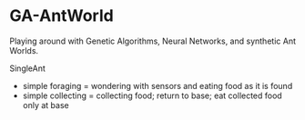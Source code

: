 # GA-AntWorld
Playing around with Genetic Algorithms, Neural Networks, and synthetic Ant Worlds.

SingleAnt
 - simple foraging = wondering with sensors and eating food as it is found
 - simple collecting = collecting food; return to base; eat collected food only at base
 
  